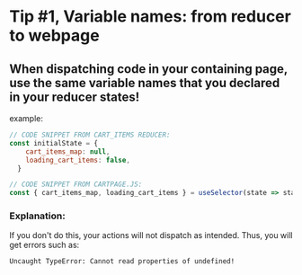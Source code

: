 # Tip #1, Variable names: from reducer to webpage

## When dispatching code in your containing page, use the same variable names that you declared in your reducer states!

example:

```js
// CODE SNIPPET FROM CART_ITEMS REDUCER:
const initialState = {
    cart_items_map: null,
    loading_cart_items: false,
  }

```

```js
// CODE SNIPPET FROM CARTPAGE.JS:
const { cart_items_map, loading_cart_items } = useSelector(state => state.cart_items);

```

### Explanation:

If you don't do this, your actions will not dispatch as intended. Thus, you will get errors such as:

```
Uncaught TypeError: Cannot read properties of undefined!
```

